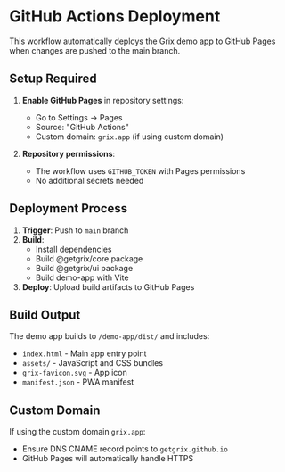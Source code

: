 # GitHub Actions Deployment

This workflow automatically deploys the Grix demo app to GitHub Pages when changes are pushed to the main branch.

## Setup Required

1. **Enable GitHub Pages** in repository settings:
   - Go to Settings → Pages
   - Source: "GitHub Actions"
   - Custom domain: `grix.app` (if using custom domain)

2. **Repository permissions**:
   - The workflow uses `GITHUB_TOKEN` with Pages permissions
   - No additional secrets needed

## Deployment Process

1. **Trigger**: Push to `main` branch
2. **Build**: 
   - Install dependencies
   - Build @getgrix/core package
   - Build @getgrix/ui package
   - Build demo-app with Vite
3. **Deploy**: Upload build artifacts to GitHub Pages

## Build Output

The demo app builds to `/demo-app/dist/` and includes:
- `index.html` - Main app entry point
- `assets/` - JavaScript and CSS bundles
- `grix-favicon.svg` - App icon
- `manifest.json` - PWA manifest

## Custom Domain

If using the custom domain `grix.app`:
- Ensure DNS CNAME record points to `getgrix.github.io`
- GitHub Pages will automatically handle HTTPS